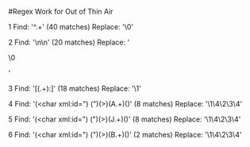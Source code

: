 #Regex Work for Out of Thin Air

1 Find: '^.+' (40 matches)
    Replace: '<ln>\0</ln>'
    
2 Find: '\n\n' (20 matches)
    Replace: '</p>\0<p>'
    
3 Find: '\[(.+):\]' (18 matches)
    Replace: '<char xml:id=" ">\1</char>'
    
4 Find: '(<char xml:id=") (")(>)(A.+)(</char>)' (8 matches)
    Replace: '\1\4\2\3\4'
    
5 Find: '(<char xml:id=") (")(>)(J.+)(</char>)' (8 matches)
    Replace: '\1\4\2\3\4'

6 Find: '(<char xml:id=") (")(>)(B.+)(</char>)' (2 matches)
    Replace: '\1\4\2\3\4'
